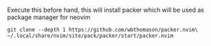Execute this before hand, this will install packer which will be used as package manager for neovim


`git clone --depth 1 https://github.com/wbthomason/packer.nvim\ ~/.local/share/nvim/site/pack/packer/start/packer.nvim`
